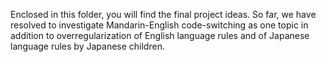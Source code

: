 Enclosed in this folder, you will find the final project ideas. So far, we have resolved to investigate Mandarin-English code-switching as one topic in addition to overregularization of English language rules and of Japanese language rules by Japanese children.
